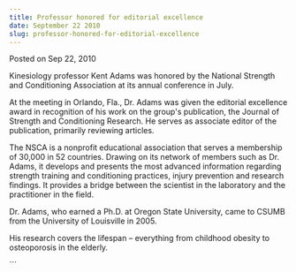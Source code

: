 ```yaml
---
title: Professor honored for editorial excellence
date: September 22 2010
slug: professor-honored-for-editorial-excellence
---
```


 
<span class="date">Posted on Sep 22, 2010 </span>
<p>
  Kinesiology professor Kent Adams was honored by the National Strength and
  Conditioning Association at its annual conference in July.
</p>
<p>
  At the meeting in Orlando, Fla., Dr. Adams was given the editorial excellence
  award in recognition of his work on the group&apos;s publication, the Journal
  of Strength and Conditioning Research. He serves as associate editor of the
  publication, primarily reviewing articles.
</p>
<p>
  The NSCA is a nonprofit educational association that serves a membership of
  30,000 in 52 countries. Drawing on its network of members such as Dr. Adams,
  it develops and presents the most advanced information regarding strength
  training and conditioning practices, injury prevention and research findings.
  It provides a bridge between the scientist in the laboratory and the
  practitioner in the field.
</p>
<p>
  Dr. Adams, who earned a Ph.D. at Oregon State University, came to CSUMB from
  the University of Louisville in 2005.
</p>
<p>
  His research covers the lifespan &#x2013; everything from childhood obesity to
  osteoporosis in the elderly.
</p>
```
